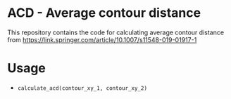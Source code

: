 # ACD - Average contour distance
This repository contains the code for calculating average contour distance from https://link.springer.com/article/10.1007/s11548-019-01917-1

# Usage
* ```calculate_acd(contour_xy_1, contour_xy_2)```

